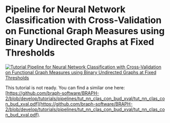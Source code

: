 # Pipeline for Neural Network Classification with Cross-Validation on Functional Graph Measures using Binary Undirected Graphs at Fixed Thresholds

[![Tutorial Pipeline for Neural Network Classification with Cross-Validation on Functional Graph Measures using Binary Undirected Graphs at Fixed Thresholds](https://img.shields.io/badge/PDF-Download-red?style=flat-square&logo=adobe-acrobat-reader)](tut_nn_clas_fun_but_m_xval.pdf)

This tutorial is not ready. You can find a similar one here: [https://github.com/braph-software/BRAPH-2/blob/develop/tutorials/pipelines/tut_nn_clas_con_bud_xval/tut_nn_clas_con_bud_xval.pdf](https://github.com/braph-software/BRAPH-2/blob/develop/tutorials/pipelines/tut_nn_clas_con_bud_xval/tut_nn_clas_con_bud_xval.pdf).
